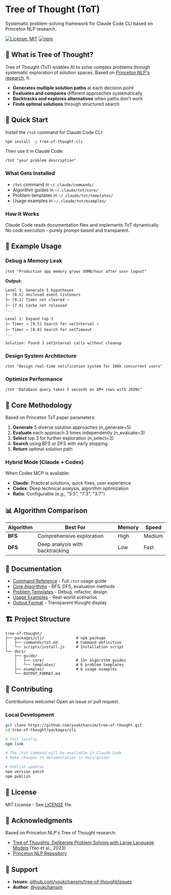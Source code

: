 # Tree of Thought (ToT)

Systematic problem-solving framework for Claude Code CLI based on Princeton NLP research.

[![License: MIT](https://img.shields.io/badge/License-MIT-yellow.svg)](https://opensource.org/licenses/MIT)
[![npm](https://img.shields.io/npm/v/tree-of-thought-cli)](https://www.npmjs.com/package/tree-of-thought-cli)

## 🌳 What is Tree of Thought?

Tree of Thought (ToT) enables AI to solve complex problems through systematic exploration of solution spaces. Based on [Princeton NLP's research](https://arxiv.org/abs/2305.10601), it:

- **Generates multiple solution paths** at each decision point
- **Evaluates and compares** different approaches systematically
- **Backtracks and explores alternatives** when paths don't work
- **Finds optimal solutions** through structured search

## 🚀 Quick Start

Install the `/tot` command for Claude Code CLI:

```bash
npm install -g tree-of-thought-cli
```

Then use it in Claude Code:
```
/tot "your problem description"
```

### What Gets Installed

- `/tot` command in `~/.claude/commands/`
- Algorithm guides in `~/.claude/tot/core/`
- Problem templates in `~/.claude/tot/templates/`
- Usage examples in `~/.claude/tot/examples/`

### How It Works

Claude Code reads documentation files and implements ToT dynamically. No code execution - purely prompt-based and transparent.

## 📖 Example Usage

### Debug a Memory Leak
```
/tot "Production app memory grows 50MB/hour after user logout"
```

**Output:**
```
Level 1: Generate 5 hypotheses
├─ [8.5] Unclosed event listeners
├─ [9.1] Timer not cleared ⭐
├─ [7.9] Cache not released
...

Level 2: Expand top 3
├─ Timer → [9.5] Search for setInterval ⭐
├─ Timer → [8.8] Search for setTimeout
...

Solution: Found 3 setInterval calls without cleanup
```

### Design System Architecture
```
/tot "Design real-time notification system for 100k concurrent users"
```

### Optimize Performance
```
/tot "Database query takes 5 seconds on 1M+ rows with JOINs"
```

## 🎯 Core Methodology

Based on Princeton ToT paper parameters:

1. **Generate** 5 diverse solution approaches (n_generate=5)
2. **Evaluate** each approach 3 times independently (n_evaluate=3)
3. **Select** top 3 for further exploration (n_select=3)
4. **Search** using BFS or DFS with early stopping
5. **Return** optimal solution path

### Hybrid Mode (Claude + Codex)

When Codex MCP is available:
- **Claude**: Practical solutions, quick fixes, user experience
- **Codex**: Deep technical analysis, algorithm optimization
- **Ratio**: Configurable (e.g., "5:5", "7:3", "3:7")

## 📊 Algorithm Comparison

| Algorithm | Best For | Memory | Speed |
|-----------|----------|--------|-------|
| **BFS** | Comprehensive exploration | High | Medium |
| **DFS** | Deep analysis with backtracking | Low | Fast |

## 📖 Documentation

- [Command Reference](./packages/cli/commands/tot.md) - Full `/tot` usage guide
- [Core Algorithms](./docs/guide/core/) - BFS, DFS, evaluation methods
- [Problem Templates](./docs/guide/templates/) - Debug, refactor, design
- [Usage Examples](./docs/examples/) - Real-world scenarios
- [Output Format](./docs/OUTPUT_FORMAT.md) - Transparent thought display

## 🏗️ Project Structure

```
tree-of-thought/
├── packages/cli/              # npm package
│   ├── commands/tot.md        # Command definition
│   └── scripts/install.js     # Installation script
└── docs/
    ├── guide/
    │   ├── core/              # 15+ algorithm guides
    │   └── templates/         # 6 problem templates
    ├── examples/              # 6 usage examples
    └── OUTPUT_FORMAT.md
```

## 🤝 Contributing

Contributions welcome! Open an issue or pull request.

### Local Development

```bash
git clone https://github.com/youkchansim/tree-of-thought.git
cd tree-of-thought/packages/cli

# Test locally
npm link

# The /tot command will be available in Claude Code
# Make changes to documentation in docs/guide/

# Publish updates
npm version patch
npm publish
```

## 📄 License

MIT License - See [LICENSE](LICENSE) file.

## 🙏 Acknowledgments

Based on Princeton NLP's Tree of Thought research:
- [Tree of Thoughts: Deliberate Problem Solving with Large Language Models](https://arxiv.org/abs/2305.10601) (Yao et al., 2023)
- [Princeton NLP Repository](https://github.com/princeton-nlp/tree-of-thought-llm)

## 📧 Support

- **Issues**: [github.com/youkchansim/tree-of-thought/issues](https://github.com/youkchansim/tree-of-thought/issues)
- **Author**: [@youkchansim](https://github.com/youkchansim)
